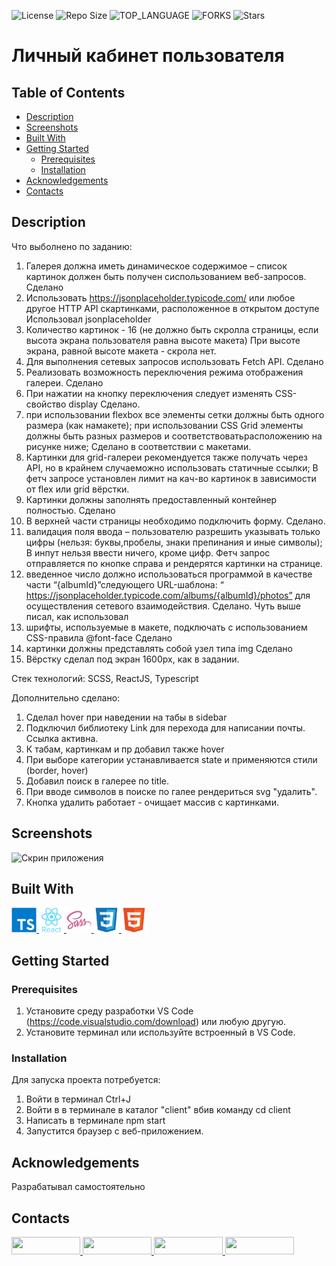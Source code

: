 ![License](https://img.shields.io/github/license/Novikov-Pavel/myPizza.svg?style=for-the-badge) ![Repo Size](https://img.shields.io/github/languages/code-size/Novikov-Pavel/myPizza.svg?style=for-the-badge) ![TOP_LANGUAGE](https://img.shields.io/github/languages/top/Novikov-Pavel/myPizza.svg?style=for-the-badge) ![FORKS](https://img.shields.io/github/forks/Novikov-Pavel/myPizza.svg?style=for-the-badge&social) ![Stars](https://img.shields.io/github/stars/Novikov-Pavel/myPizza.svg?style=for-the-badge)
    
# Личный кабинет пользователя

## Table of Contents

- [Description](#description)
- [Screenshots](#screenshots)
- [Built With](#built-with)
- [Getting Started](#getting-started)
  - [Prerequisites](#prerequisites)
  - [Installation](#installation)
- [Acknowledgements](#acknowledgements)
- [Contacts](#contacts)

## Description

Что выболнено по заданию:

1. Галерея должна иметь динамическое содержимое – список картинок должен быть получен сиспользованием веб-запросов. 
   Сделано
2. Использовать
https://jsonplaceholder.typicode.com/
или любое другое HTTP API скартинками, расположенное в открытом доступе
    Использовал jsonplaceholder
3. Количество картинок - 16 (не должно быть скролла страницы, если высота экрана пользователя равна высоте макета)
    При высоте экрана, равной высоте макета - скрола нет.
4. Для выполнения сетевых запросов использовать Fetch API.
    Сделано
5. Реализовать возможность переключения режима отображения галереи.
    Сделано
6. При нажатии на кнопку переключения следует изменять CSS-свойство display
    Сделано.
7. при использовании flexbox все элементы сетки должны быть одного размера (как намакете);
    при использовании CSS Grid элементы должны быть разных размеров и соответствоватьрасположению на рисунке ниже;
    Сделано в соответствии с макетами.
8. Картинки для grid-галереи рекомендуется также получать через API, но в крайнем случаеможно использовать статичные ссылки;
    В фетч запросе установлен лимит на кач-во картинок в зависимости от flex или grid вёрстки.
9. Картинки должны заполнять предоставленный контейнер полностью.
    Сделано
10. В верхней части страницы необходимо подключить форму.
    Сделано.
11. валидация поля ввода – пользователю разрешить указывать только цифры (нельзя: буквы,пробелы, знаки препинания и иные символы);
    В инпут нельзя ввести ничего, кроме цифр. Фетч запрос отправляется по кнопке справа и рендерятся картинки на странице.
12. введенное число должно использоваться программой в качестве части “{albumId}”следующего URL-шаблона: “
https://jsonplaceholder.typicode.com/albums/{albumId}/photos”
для осуществления сетевого взаимодействия.
    Сделано. Чуть выше писал, как использовал
13. шрифты, используемые в макете, подключать с использованием CSS-правила @font-face
    Сделано
14. картинки должны представлять собой узел типа img
    Сделано
15. Вёрстку сделал под экран 1600px, как в задании.

Стек технологий: SCSS, ReactJS, Typescript

Дополнительно сделано:

1. Сделал hover при наведении на табы в sidebar
2. Подключил библиотеку Link для перехода для написании почты. Ссылка активна.
3. К табам, картинкам и пр добавил также hover
4. При выборе категории устанавливается state и применяются стили (border, hover)
5. Добавил поиск в галерее по title.
6. При вводе символов в поиске по галее рендериться svg "удалить".
7. Кнопка удалить работает - очищает массив с картинками.

## Screenshots

<img src="https://raw.githubusercontent.com/Novikov-Pavel/mkskom-test-task/master/2023-08-02_17-59-07.png" alt="Скрин приложения" />

## Built With

<a href="https://www.typescriptlang.org/">
  <img src="https://raw.githubusercontent.com/devicons/devicon/master/icons/typescript/typescript-original.svg" height="40px" width="40px" alt="Typescript" />
</a>
<a href="https://reactjs.org/">
  <img src="https://raw.githubusercontent.com/devicons/devicon/master/icons/react/react-original-wordmark.svg" height="40px" width="40px" alt="ReactJS" />
</a>
<a href="https://sass-lang.com/">
  <img src="https://raw.githubusercontent.com/devicons/devicon/master/icons/sass/sass-original.svg" height="40px" width="40px" alt="SASS" />
</a>
<a href="https://developer.mozilla.org/en-US/docs/Web/CSS">
  <img src="https://raw.githubusercontent.com/devicons/devicon/master/icons/css3/css3-original.svg" height="40px" width="40px" alt="CSS" />
</a>
<a href="https://developer.mozilla.org/en-US/docs/Web/HTML">
  <img src="https://raw.githubusercontent.com/devicons/devicon/master/icons/html5/html5-original.svg" height="40px" width="40px" alt="HTML" />
</a>

## Getting Started

### Prerequisites

1. Установите среду разработки VS Code (https://code.visualstudio.com/download) или любую другую.
2. Установите терминал или используйте встроенный в VS Code. 

### Installation

Для запуска проекта потребуется:
1. Войти в терминал Ctrl+J
2. Войти в в терминале в каталог "client" вбив команду cd client
3. Написать в терминале npm start
4. Запустится браузер с веб-приложением.

## Acknowledgements

Разрабатывал самостоятельно

## Contacts

<a href="https://t.me/react_jobfrontend/">
  <img src="https://img.shields.io/badge/telegram-26A5E4.svg?&style=for-the-badge&logo=telegram&logoColor=white" height=28 width=110 />
</a> 
<a href="https://wa.me/79778129630/">
  <img src="https://img.shields.io/badge/whatsapp-25D366.svg?&style=for-the-badge&logo=whatsapp&logoColor=white" height=28 width=110 />
</a>
<a href="https://www.linkedin.com/in/Novikoff-Pavel">
  <img src="https://img.shields.io/badge/linkedin-0A66C2.svg?&style=for-the-badge&logo=linkedin&logoColor=white" height=28 width=110/>
</a>
<a href="mailto:react@jobfrontend.ru">
  <img alt="" src="https://static.tildacdn.com/tild3334-3665-4263-b964-373834323762/yan.png" height=28 width=110/>
</a>
